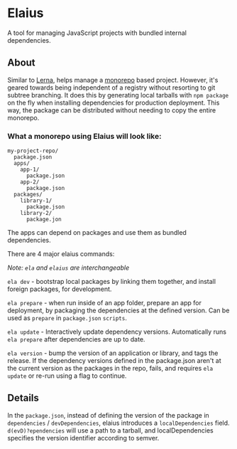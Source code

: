 # Elaius

A tool for managing JavaScript projects with bundled internal dependencies.

## About

Similar to [Lerna](https://github.com/lerna/lerna), helps manage a [monorepo](https://github.com/babel/babel/blob/master/doc/design/monorepo.md) based project. However, it's geared towards being independent of a registry without resorting to git subtree branching. It does this by generating local tarballs with `npm package` on the fly when installing dependencies for production deployment. This way, the package can be distributed without needing to copy the entire monorepo.

### What a monorepo using Elaius will look like:

```
my-project-repo/
  package.json
  apps/
    app-1/
      package.json
    app-2/
      package.json
  packages/
    library-1/
      package.json
    library-2/
      package.jon
```

The apps can depend on packages and use them as bundled dependencies.

There are 4 major elaius commands:

_Note: `ela` and `elaius` are interchangeable_

`ela dev` - bootstrap local packages by linking them together, and install foreign packages, for development.

`ela prepare` - when run inside of an app folder, prepare an app for deployment, by packaging the dependencies at the defined version. Can be used as `prepare` in `package.json` `scripts`.

`ela update` - Interactively update dependency versions. Automatically runs `ela prepare` after dependencies are up to date.

`ela version` - bump the version of an application or library, and tags the release. If the dependency versions defined in the package.json aren't at the current version as the packages in the repo, fails, and requires `ela update` or re-run using a flag to continue.

## Details

In the `package.json`, instead of defining the version of the package in `dependencies` / `devDependencies`, elaius introduces a `localDependencies` field. `d(evD)?ependencies` will use a path to a tarball, and localDependencies specifies the version identifier according to semver.
